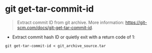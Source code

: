 # git get-tar-commit-id

> Extract commit ID from git archive.
> More information: <https://git-scm.com/docs/git-get-tar-commit-id>.

- Extract commit hash ID or quietly exit with a return code of 1:

`git get-tar-commit-id < git_archive_source.tar`
